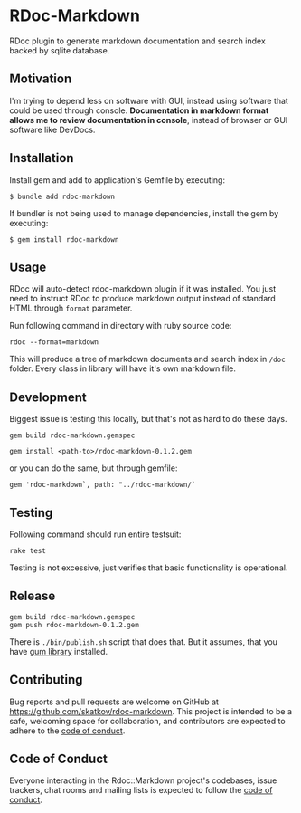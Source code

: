 # RDoc-Markdown
RDoc plugin to generate markdown documentation and search index backed by sqlite database.

## Motivation
I'm trying to depend less on software with GUI, instead using software that could be used through console. **Documentation in markdown format allows me to review documentation in console**, instead of browser or GUI software like DevDocs.

## Installation

Install gem and add to application's Gemfile by executing:

    $ bundle add rdoc-markdown

If bundler is not being used to manage dependencies, install the gem by executing:

    $ gem install rdoc-markdown

## Usage
RDoc will auto-detect rdoc-markdown plugin if it was installed. You just need to instruct RDoc to produce markdown output instead of standard HTML through `format` parameter.

Run following command in directory with ruby source code:

`rdoc --format=markdown`

This will produce a tree of markdown documents and search index in `/doc` folder. Every class in library will have it's own markdown file.

## Development
Biggest issue is testing this locally, but that's not as hard to do these days.

```
gem build rdoc-markdown.gemspec
```

```
gem install <path-to>/rdoc-markdown-0.1.2.gem
```

or you can do the same, but through gemfile:

```
gem 'rdoc-markdown`, path: "../rdoc-markdown/`
```

## Testing
Following command should run entire testsuit:
```
rake test
```
Testing is not excessive, just verifies that basic functionality is operational.
## Release
```
gem build rdoc-markdown.gemspec
gem push rdoc-markdown-0.1.2.gem
```

There is `./bin/publish.sh` script that does that. But it assumes, that you have [gum library](https://github.com/charmbracelet/gum) installed.

## Contributing

Bug reports and pull requests are welcome on GitHub at https://github.com/skatkov/rdoc-markdown. This project is intended to be a safe, welcoming space for collaboration, and contributors are expected to adhere to the [code of conduct](https://github.com/skatkov/rdoc-markdown/blob/master/CODE_OF_CONDUCT.md).

## Code of Conduct

Everyone interacting in the Rdoc::Markdown project's codebases, issue trackers, chat rooms and mailing lists is expected to follow the [code of conduct](https://github.com/skatkov/rdoc-markdown/blob/master/CODE_OF_CONDUCT.md).
